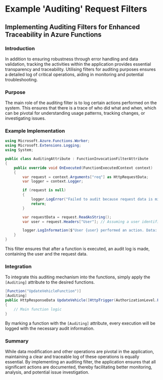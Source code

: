 # Example 'Auditing' Request Filters

## Implementing Auditing Filters for Enhanced Traceability in Azure Functions

### **Introduction**

In addition to ensuring robustness through error handling and data validation, tracking the activities within the application provides essential transparency and traceability. Utilising filters for auditing purposes ensures a detailed log of critical operations, aiding in monitoring and potential troubleshooting.

### **Purpose**

The main role of the auditing filter is to log certain actions performed on the system. This ensures that there is a trace of who did what and when, which can be pivotal for understanding usage patterns, tracking changes, or investigating issues.

### **Example Implementation**

```csharp
using Microsoft.Azure.Functions.Worker;
using Microsoft.Extensions.Logging;
using System;

public class AuditingAttribute : FunctionInvocationFilterAttribute
{
    public override void OnExecuted(FunctionExecutedContext context)
    {
        var request = context.Arguments["req"] as HttpRequestData;
        var logger = context.Logger;

        if (request is null)
        {
            logger.LogError("Failed to audit because request data is missing.");
            return;
        }

        var requestData = request.ReadAsString();
        var user = request.Headers["User"]; // Assuming a user identifier in the headers

        logger.LogInformation($"User {user} performed an action. Data: {requestData}");
    }
}
```

This filter ensures that after a function is executed, an audit log is made, containing the user and the request data.

### **Integration**

To integrate this auditing mechanism into the functions, simply apply the `[Auditing]` attribute to the desired functions.

```csharp
[Function("UpdateVehicleFunction")]
[Auditing]
public HttpResponseData UpdateVehicle([HttpTrigger(AuthorizationLevel.Function, "put")] HttpRequestData req, FunctionContext executionContext)
{
    // Main function logic
}
```

By marking a function with the `[Auditing]` attribute, every execution will be logged with the necessary audit information.

### **Summary**

While data modification and other operations are pivotal in the application, maintaining a clear and traceable log of these operations is equally essential. By implementing an auditing filter, the application ensures that all significant actions are documented, thereby facilitating better monitoring, analysis, and potential issue investigation.
